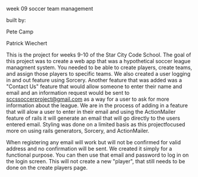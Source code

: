week 09 soccer team management 

built by: 

Pete Camp


Patrick Wiechert

This is the project for weeks 9-10 of the Star City Code School.  The goal of this project was to create a web app that was a hypothetical soccer league managment system.  You needed to be able to create players, create teams, and assign those players to specific teams.  We also created a user logging in and out feature using Sorcery.  Another feature that was added was a "Contact Us" feature that would allow someone to enter their name and email and an information request would be sent to sccssoccerproject@gmail.com as a way for a user to ask for more information about the league.  We are in the process of adding in a feature that will alow a user to enter in their email and using the ActionMailer feature of rails it will generate an email that will go directly to the users entered email.  Styling was done on a limited basis as this projectfocused more on using rails generators, Sorcery, and ActionMailer.


When registering any email will work but will not be confirmed for valid address and no confirmation will be sent.  We created it simply for a functional purpose.  You can then use that email and password to log in on the login screen.  This will not create a new "player", that still needs to be done on the create players page.  
